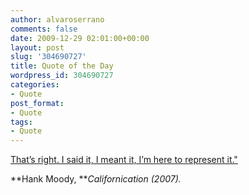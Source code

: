 ```yaml
---
author: alvaroserrano
comments: false
date: 2009-12-29 02:01:00+00:00
layout: post
slug: '304690727'
title: Quote of the Day
wordpress_id: 304690727
categories:
- Quote
post_format:
- Quote
tags:
- Quote
---
```


[That’s right. I said it, I meant it, I’m here to represent it."](http://en.wikiquote.org/wiki/Californication_(TV_series))

**Hank Moody, **_Californication (2007)._
